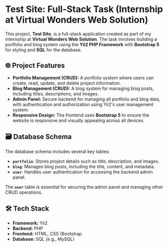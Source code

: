 # Test Site: Full-Stack Task (Internship at Virtual Wonders Web Solution)

This project, **Test Site**, is a full-stack application created as part of my internship at **Virtual Wonders Web Solution**. The task involves building a portfolio and blog system using the **Yii2 PHP Framework** with **Bootstrap 5** for styling and **SQL** for the database.

## 🌐 Project Features

- **Portfolio Management (CRUD):** A portfolio system where users can create, read, update, and delete project information.
- **Blog Management (CRUD):** A blog system for managing blog posts, including titles, descriptions, and images.
- **Admin Panel:** Secure backend for managing all portfolio and blog data, with authentication and authorization using Yii2's user management system.
- **Responsive Design:** The frontend uses **Bootstrap 5** to ensure the website is responsive and visually appealing across all devices.
  
## 🗃️ Database Schema

The database schema includes several key tables:

- **`portfolio`**: Stores project details such as title, description, and images.
- **`blog`**: Manages blog posts, including the title, content, and metadata.
- **`user`**: Handles user authentication for accessing the backend admin panel.

The **`user`** table is essential for securing the admin panel and managing other CRUD operations.

## 🛠️ Tech Stack

- **Framework:** Yii2
- **Backend:** PHP
- **Frontend:** HTML, CSS (Bootstrap
- **Database:** SQL (e.g., MySQL)
